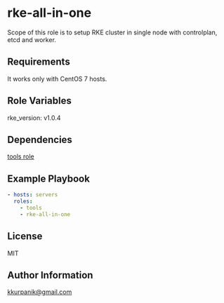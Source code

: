 rke-all-in-one
=========

Scope of this role is to setup RKE cluster in single node with controlplan, etcd and worker.

Requirements
------------

It works only with CentOS 7 hosts.

Role Variables
--------------

rke_version: v1.0.4

Dependencies
------------

[tools role](https://github.com/kkurpanik/nginx-nosql-poc/tree/master/setup/ansible/roles/tools)

Example Playbook
----------------

``` yaml
- hosts: servers
  roles:
    - tools
    - rke-all-in-one
```

License
-------

MIT

Author Information
------------------

kkurpanik@gmail.com
